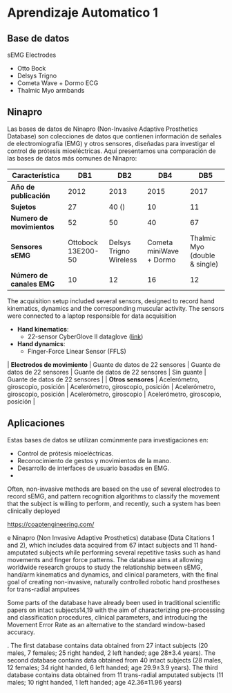 # Aprendizaje Automatico 1

## Base de datos


sEMG Electrodes
* Otto Bock
* Delsys Trigno 
* Cometa Wave + Dormo ECG
* Thalmic Myo armbands


## Ninapro

Las bases de datos de Ninapro (Non-Invasive Adaptive Prosthetics Database) son colecciones de datos que contienen información de señales de electromiografía (EMG) y otros sensores, diseñadas para investigar el control de prótesis mioeléctricas. Aquí presentamos una comparación de las bases de datos más comunes de Ninapro:


| Característica                | DB1   | DB2    | DB4    | DB5      |
|-----------------------------|-------|--------|-------|----------|
| **Año de publicación**        | 2012  | 2013   | 2015   | 2017     |
| **Sujetos**                   | 27   | 40 ()     |10     | 11       |
| **Numero de movimientos**       | 52    | 50     |40     | 67       |
|**Sensores sEMG**              |Ottobock 13E200-50|Delsys Trigno Wireless|Cometa miniWave + Dormo|Thalmic Myo (double & single)|
| **Número de canales EMG**     | 10    | 12  | 16     | 12    |


The acquisition setup included several sensors, designed to record hand kinematics, dynamics and the corresponding muscular activity. The sensors were connected to a laptop responsible for data acquisition
* **Hand kinematics**:
  * 22-sensor CyberGlove II dataglove ([link](https://www.cyberglovesystems.com/cyberglove-ii))
* **Hand dynamics**:
  * Finger-Force Linear Sensor (FFLS)


| **Electrodos de movimiento**  | Guante de datos de 22 sensores  | Guante de datos de 22 sensores | Guante de datos de 22 sensores | Sin guante                           | Guante de datos de 22 sensores       |
| **Otros sensores**             | Acelerómetro, giroscopio, posición   | Acelerómetro, giroscopio, posición   | Acelerómetro, giroscopio, posición   | Acelerómetro, giroscopio             | Acelerómetro, giroscopio, posición   |



## Aplicaciones
Estas bases de datos se utilizan comúnmente para investigaciones en:
- Control de prótesis mioeléctricas.
- Reconocimiento de gestos y movimientos de la mano.
- Desarrollo de interfaces de usuario basadas en EMG.
- 

Often, non-invasive methods are based on the use of several electrodes to record sEMG, and pattern recognition algorithms to classify the movement that the subject is willing to perform, and recently, such a system has been clinically deployed 

https://coaptengineering.com/

e Ninapro (Non Invasive Adaptive Prosthetics) database (Data Citations 1
and 2), which includes data acquired from 67 intact subjects and 11 hand-amputated subjects while
performing several repetitive tasks such as hand movements and finger force patterns. The database aims at allowing worldwide research groups to study the relationship between sEMG, hand/arm kinematics
and dynamics, and clinical parameters, with the final goal of creating non-invasive, naturally controlled robotic hand prostheses for trans-radial amputees


Some parts of the
database have already been used in traditional scientific papers on intact subjects14,19 with the aim of
characterizing pre-processing and classification procedures, clinical parameters, and introducing the
Movement Error Rate as an alternative to the standard window-based accuracy.

. The first database contains data obtained from 27 intact subjects (20 males, 7 females; 25 right
handed, 2 left handed; age 28±3.4 years). The second database contains data obtained from 40 intact
subjects (28 males, 12 females; 34 right handed, 6 left handed; age 29.9±3.9 years). The third database
contains data obtained from 11 trans-radial amputated subjects (11 males; 10 right handed, 1 left handed;
age 42.36±11.96 years)